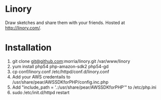 Linory
======

Draw sketches and share them with your friends. Hosted at http://linory.com/.


Installation
============

1. git clone git@github.com:morria/linory.git /var/www/linory
2. yum install php54 php-amazon-sdk2 php54-gd
3. cp conf/linory.conf /etc/httpd/conf.d/linory.conf
4. Add your AWS credentails to /usr/share/pear/AWSSDKforPHP/config.inc.php
5. Add "include_path = '.:/usr/share/pear/AWSSDKforPHP'" to /etc/php.ini
6. sudo /etc/init.d/httpd restart
